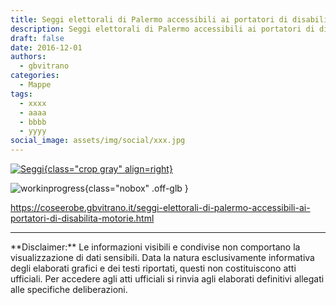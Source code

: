```yaml
---
title: Seggi elettorali di Palermo accessibili ai portatori di disabilità motorie
description: Seggi elettorali di Palermo accessibili ai portatori di disabilità motorie
draft: false
date: 2016-12-01
authors:
  - gbvitrano
categories:
  - Mappe
tags:
  - xxxx
  - aaaa
  - bbbb
  - yyyy
social_image: assets/img/social/xxx.jpg
---
```

<style>
.md-typeset code { background-color: #fff0;}  
.md-typeset pre>code { background-color: #fff0;}  
</style>
[![Seggi](xxx.jpg "Seggi elettorali di Palermo accessibili ai portatori di disabilità motorie" ){class="crop gray" align=right}](index.md)

![workinprogress](https://coseerobe.it/assets/img/workinprogress.jpg "Work in progress"){class="nobox" .off-glb }
<!-- more -->

https://coseerobe.gbvitrano.it/seggi-elettorali-di-palermo-accessibili-ai-portatori-di-disabilita-motorie.html

<hr>
**Disclaimer:** Le informazioni visibili e condivise non comportano la visualizzazione di dati sensibili. Data la natura esclusivamente informativa degli elaborati grafici e dei testi riportati, questi non costituiscono atti ufficiali. Per accedere agli atti ufficiali si rinvia agli elaborati definitivi allegati alle specifiche deliberazioni.